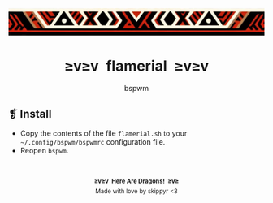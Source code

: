 <p align="center">
  <img alt="" src="../../assets/ornament.webp" />
</p>
<h1 align="center">≥v≥v&ensp;flamerial&ensp;≥v≥v</h1>
<p align="center">bspwm</p>

## ❡ Install

- Copy the contents of the file `flamerial.sh` to your `~/.config/bspwm/bspwmrc` configuration file.
- Reopen `bspwm`.

&ensp;
<p align="center"><sup><strong>≥v≥v&ensp;Here Are Dragons!&ensp;≥v≥</strong><br />Made with love by skippyr <3</sup></p>
